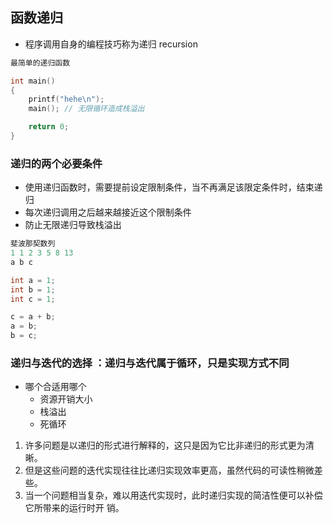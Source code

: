 ## 函数递归

- 程序调用自身的编程技巧称为递归 recursion

```C
最简单的递归函数

int main()
{
    printf("hehe\n");
    main(); // 无限循环造成栈溢出

    return 0;
}

```
### 递归的两个必要条件
- 使用递归函数时，需要提前设定限制条件，当不再满足该限定条件时，结束递归
- 每次递归调用之后越来越接近这个限制条件
- 防止无限递归导致栈溢出

```C
斐波那契数列
1 1 2 3 5 8 13
a b c 

int a = 1;
int b = 1;
int c = 1;

c = a + b;
a = b;
b = c;
```
### 递归与迭代的选择 ：递归与迭代属于循环，只是实现方式不同
- 哪个合适用哪个
  - 资源开销大小
  - 栈溢出
  - 死循环

1. 许多问题是以递归的形式进行解释的，这只是因为它比非递归的形式更为清晰。
2. 但是这些问题的迭代实现往往比递归实现效率更高，虽然代码的可读性稍微差些。
3. 当一个问题相当复杂，难以用迭代实现时，此时递归实现的简洁性便可以补偿它所带来的运行时开
销。